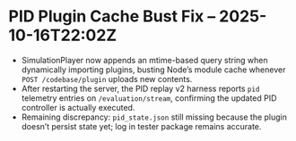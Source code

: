# PID Plugin Cache Bust Fix – 2025-10-16T22:02Z

- SimulationPlayer now appends an mtime-based query string when dynamically importing plugins, busting Node’s module cache whenever `POST /codebase/plugin` uploads new contents.
- After restarting the server, the PID replay v2 harness reports `pid` telemetry entries on `/evaluation/stream`, confirming the updated PID controller is actually executed.
- Remaining discrepancy: `pid_state.json` still missing because the plugin doesn’t persist state yet; log in tester package remains accurate.
